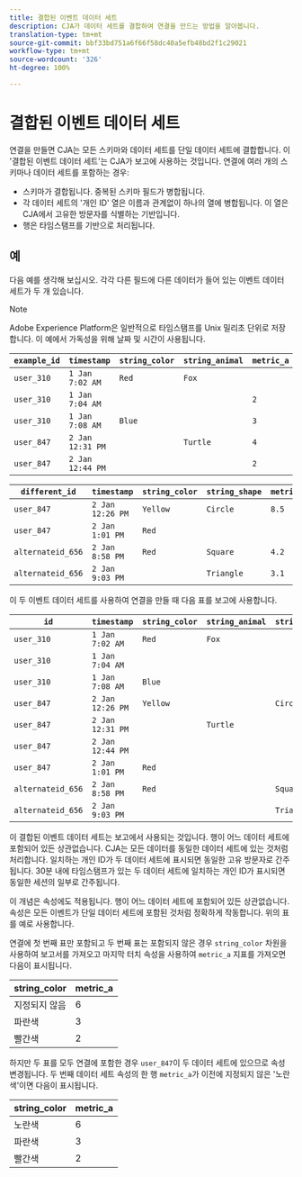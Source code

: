 ```yaml
---
title: 결합된 이벤트 데이터 세트
description: CJA가 데이터 세트를 결합하여 연결을 만드는 방법을 알아봅니다.
translation-type: tm+mt
source-git-commit: bbf33bd751a6f66f58dc40a5efb48bd2f1c29021
workflow-type: tm+mt
source-wordcount: '326'
ht-degree: 100%

---
```



# 결합된 이벤트 데이터 세트

연결을 만들면 CJA는 모든 스키마와 데이터 세트를 단일 데이터 세트에 결합합니다. 이 &#39;결합된 이벤트 데이터 세트&#39;는 CJA가 보고에 사용하는 것입니다. 연결에 여러 개의 스키마나 데이터 세트를 포함하는 경우:

* 스키마가 결합됩니다. 중복된 스키마 필드가 병합됩니다.
* 각 데이터 세트의 &#39;개인 ID&#39; 열은 이름과 관계없이 하나의 열에 병합됩니다. 이 열은 CJA에서 고유한 방문자를 식별하는 기반입니다.
* 행은 타임스탬프를 기반으로 처리됩니다.

## 예

다음 예를 생각해 보십시오. 각각 다른 필드에 다른 데이터가 들어 있는 이벤트 데이터 세트가 두 개 있습니다.

>[!NOTE]
>
>Adobe Experience Platform은 일반적으로 타임스탬프를 Unix 밀리초 단위로 저장합니다. 이 예에서 가독성을 위해 날짜 및 시간이 사용됩니다.

| `example_id` | `timestamp` | `string_color` | `string_animal` | `metric_a` |
| --- | --- | --- | --- | --- |
| `user_310` | `1 Jan 7:02 AM` | `Red` | `Fox` |  |
| `user_310` | `1 Jan 7:04 AM` |  |  | `2` |
| `user_310` | `1 Jan 7:08 AM` | `Blue` |  | `3` |
| `user_847` | `2 Jan 12:31 PM` |  | `Turtle` | `4` |
| `user_847` | `2 Jan 12:44 PM` |  |  | `2` |

| `different_id` | `timestamp` | `string_color` | `string_shape` | `metric_b` |
| --- | --- | --- | --- | --- |
| `user_847` | `2 Jan 12:26 PM` | `Yellow` | `Circle` | `8.5` |
| `user_847` | `2 Jan 1:01 PM` | `Red` |  |  |
| `alternateid_656` | `2 Jan 8:58 PM` | `Red` | `Square` | `4.2` |
| `alternateid_656` | `2 Jan 9:03 PM` |  | `Triangle` | `3.1` |

이 두 이벤트 데이터 세트를 사용하여 연결을 만들 때 다음 표를 보고에 사용합니다.

| `id` | `timestamp` | `string_color` | `string_animal` | `string_shape` | `metric_a` | `metric_b` |
| --- | --- | --- | --- | --- | --- | --- |
| `user_310` | `1 Jan 7:02 AM` | `Red` | `Fox` |  |  |  |
| `user_310` | `1 Jan 7:04 AM` |  |  |  | `2` |  |
| `user_310` | `1 Jan 7:08 AM` | `Blue` |  |  | `3` |  |
| `user_847` | `2 Jan 12:26 PM` | `Yellow` |  | `Circle` |  | `8.5` |
| `user_847` | `2 Jan 12:31 PM` |  | `Turtle` |  | `4` |  |
| `user_847` | `2 Jan 12:44 PM` |  |  |  | `2` |  |
| `user_847` | `2 Jan 1:01 PM` | `Red` |  |  |  |  |
| `alternateid_656` | `2 Jan 8:58 PM` | `Red` |  | `Square` |  | `4.2` |
| `alternateid_656` | `2 Jan 9:03 PM` |  |  | `Triangle` |  | `3.1` |

이 결합된 이벤트 데이터 세트는 보고에서 사용되는 것입니다. 행이 어느 데이터 세트에 포함되어 있든 상관없습니다. CJA는 모든 데이터를 동일한 데이터 세트에 있는 것처럼 처리합니다. 일치하는 개인 ID가 두 데이터 세트에 표시되면 동일한 고유 방문자로 간주됩니다. 30분 내에 타임스탬프가 있는 두 데이터 세트에 일치하는 개인 ID가 표시되면 동일한 세션의 일부로 간주됩니다.

이 개념은 속성에도 적용됩니다. 행이 어느 데이터 세트에 포함되어 있든 상관없습니다. 속성은 모든 이벤트가 단일 데이터 세트에 포함된 것처럼 정확하게 작동합니다. 위의 표를 예로 사용합니다.

연결에 첫 번째 표만 포함되고 두 번째 표는 포함되지 않은 경우 `string_color` 차원을 사용하여 보고서를 가져오고 마지막 터치 속성을 사용하여 `metric_a` 지표를 가져오면 다음이 표시됩니다.

| string_color | metric_a |
| --- | --- |
| 지정되지 않음 | 6 |
| 파란색 | 3 |
| 빨간색 | 2 |

하지만 두 표를 모두 연결에 포함한 경우 `user_847`이 두 데이터 세트에 있으므로 속성 변경됩니다. 두 번째 데이터 세트 속성의 한 행 `metric_a`가 이전에 지정되지 않은 &#39;노란색&#39;이면 다음이 표시됩니다.

| string_color | metric_a |
| --- | --- |
| 노란색 | 6 |
| 파란색 | 3 |
| 빨간색 | 2 |
